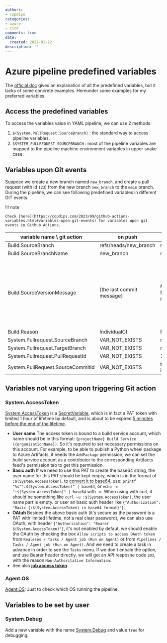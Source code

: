 ```yaml
---
authors:
- copdips
categories:
- azure
- cicd
comments: true
date:
  created: 2022-01-22
description: ''
---
```


# Azure pipeline predefined variables

The [official doc](https://docs.microsoft.com/en-us/azure/devops/pipelines/build/variables) gives an explanation of all the predefined variables, but it lacks of some concrete examples. Hereunder some examples for my preferred variables.

<!-- more -->

## Access the predefined variables

To access the variables value in YAML pipeline, we can use 2 methods:

1. `$(System.PullRequest.SourceBranch)` : the standard way to access pipeline variables.
2. `$SYSTEM_PULLREQUEST_SOURCEBRANCH` : most of the pipeline variables are mapped to the pipeline machine environment variables in upper snake case.

## Variables upon Git events

Suppose we create a new branch named `new_branch`, and create a pull request (with id `123`) from the new branch `new_branch` to the `main` branch.
During the pipeline, we can see following predefined variables in different GIT events.

!!! note

    Check [here](https://copdips.com/2023/09/github-actions-variables.html#variables-upon-git-events) for variables upon git events in Github Actions.

|    variable name \ git action     |          on push          |                 on pull request                  |                                                                              on merge                                                                               |     on manual trigger     |
| --------------------------------- | ------------------------- | ------------------------------------------------ | ------------------------------------------------------------------------------------------------------------------------------------------------------------------- | ------------------------- |
| Build.SourceBranch                | refs/heads/new_branch     | refs/pull/123/merge                              | refs/heads/main                                                                                                                                                     | refs/heads/new_branch     |
| Build.SourceBranchName            | new_branch                | merge                                            | main                                                                                                                                                                | new_branch                |
| Build.SourceVersionMessage        | {the last commit message} | Merge pull request 123 from new_branch into main | Merged PR 123: {pull request title}<br>**- It's a way to determin this merge is from which PR**<br>**- We can also change the default message when merging the PR** | {the last commit message} |
| Build.Reason                      | IndividualCI              | PullRequest                                      | IndividualCI                                                                                                                                                        | Manual                    |
| System.Pullrequest.SourceBranch   | VAR_NOT_EXISTS            | refs/heads/new_branch                            | VAR_NOT_EXISTS                                                                                                                                                      | VAR_NOT_EXISTS            |
| System.Pullrequest.TargetBranch   | VAR_NOT_EXISTS            | refs/heads/main                                  | VAR_NOT_EXISTS                                                                                                                                                      | VAR_NOT_EXISTS            |
| System.Pullrequest.PullRequestId  | VAR_NOT_EXISTS            | 123                                              | VAR_NOT_EXISTS                                                                                                                                                      | VAR_NOT_EXISTS            |
| System.PullRequest.SourceCommitId | VAR_NOT_EXISTS            | the last commit number in pull request           | VAR_NOT_EXISTS                                                                                                                                                      | VAR_NOT_EXISTS            |

## Variables not varying upon triggering Git action

### System.AccessToken

[System.AccessToken](https://docs.microsoft.com/en-us/azure/devops/pipelines/build/variables?view=azure-devops&tabs=yaml#systemaccesstoken) is a [SecretVariable](https://docs.microsoft.com/en-us/azure/devops/pipelines/process/variables?view=azure-devops&tabs=yaml%2Cbatch#secret-variables), which is in fact a PAT token with limited 1 hour of lifetime by default, and is about to be expired [5 minutes before the end of the lifetime](https://github.com/Azure/azure-sdk-for-net/blob/4162f6fa2445b2127468b9cfd080f01c9da88eba/sdk/mgmtcommon/AppAuthentication/Azure.Services.AppAuthentication/AppAuthenticationResult.cs#L41-L45).

- **User name**
  The access token is bound to a build service account, which name should be in this format: `{projectName} Build Service ({organizationName})`. So it's required to set necessary permissions on this account. For example, to be able to publish a Python wheel package to Azure Artifacts, it needs the `AddPackage` permission, we can set the build service account as a contributor to the corresponding Artifacts feed's permission tab to get this permission.
- **Basic auth**
  If we need to use this PAT to create the base64 string, the user name for this PAT should be kept empty, which is in the format of `:$(System.AccessToken)`, to [convert it to base64](https://docs.microsoft.com/en-us/azure/devops/organizations/accounts/use-personal-access-tokens-to-authenticate?view=azure-devops&tabs=preview-page#use-a-pat), use: `printf "%s"":$(System.AccessToken)" | base64`, or `echo -n ":$(System.AccessToken)" | base64` with `-n`. When using with curl, it should be something like `curl -u :$(System.AccessToken)`, the user name part is empty. or user an basic auth header like `{"Authorization": "Basic {:$(System.AccessToken) in base64 format}"}`.
- **OAtuh**
  Besides the above basic auth (it's secure as the password is a PAT with limited lifetime, not a real clear password), we can also use  OAuth, with header `{"Authorization": "Bearer $(System.AccessToken)"}`, it's not enabled by defaut, we should enable the OAuth by checking the box `Allow scripts to access OAuth token` from `Realeses / Tasks / Agent job (Run on Agent)` or from `Pipelines / Tasks / Agent job (Run on Agent)`. And we need to create a task in advance in order to see the `Tasks` menu. If we don't enbale the option, and use Bearer header directly, we will get an API resposne code `203`, with the reason `Non-Authoritative Information`.
- See also [**job access token**](https://docs.microsoft.com/en-us/azure/devops/pipelines/process/access-tokens?view=azure-devops&tabs=yaml).

### Agent.OS

[Agent.OS](https://docs.microsoft.com/en-us/azure/devops/pipelines/build/variables?view=azure-devops&tabs=yaml#agent-variables-devops-services): Just to check which OS running the pipeline.

## Variables to be set by user

### System.Debug

Add a new variable with the name [System.Debug](https://docs.microsoft.com/en-us/azure/devops/pipelines/build/variables?view=azure-devops&tabs=yaml#systemdebug) and value `true` for debugging.

